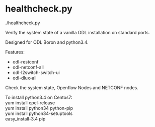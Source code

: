 # healthcheck.py
./healthcheck.py  

Verify the system state of a vanilla ODL installation on standard ports.  

Designed for ODL Boron and python3.4.  

Features:  
 - odl-restconf  
 - odl-netconf-all  
 - odl-l2switch-switch-ui  
 - odl-dlux-all  

Check the system state, Openflow Nodes and NETCONF nodes.  

To install python3.4 on Centos7:  
yum install epel-release  
yum install python34 python-pip  
yum install python34-setuptools  
easy_install-3.4 pip  
